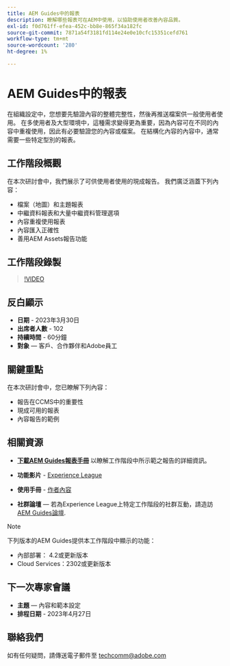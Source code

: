 ```yaml
---
title: AEM Guides中的報表
description: 瞭解哪些報表可在AEM中使用，以協助使用者改善內容品質。
exl-id: f0d761ff-efea-452c-bb8e-865f34a182fc
source-git-commit: 7871a54f3181fd114e24e0e10cfc15351cefd761
workflow-type: tm+mt
source-wordcount: '280'
ht-degree: 1%

---
```


# AEM Guides中的報表

在組織設定中，您想要先驗證內容的整體完整性，然後再推送檔案供一般使用者使用。 在多使用者及大型環境中，這種需求變得更為重要，因為內容可在不同的內容中重複使用，因此有必要驗證您的內容或檔案。 在結構化內容的內容中，通常需要一些特定型別的報表。


## 工作階段概觀

在本次研討會中，我們展示了可供使用者使用的現成報告。 我們廣泛涵蓋下列內容：
- 檔案（地圖）和主題報表
- 中繼資料報表和大量中繼資料管理選項
- 內容重複使用報表
- 內容匯入正確性
- 善用AEM Assets報告功能


## 工作階段錄製

>[!VIDEO](https://video.tv.adobe.com/v/3417529/guides--reporting-reporting?quality=12&learn=on)


## 反白顯示

- **日期** - 2023年3月30日
- **出席者人數** - 102
- **持續時間** - 60分鐘
- **對象**  — 客戶、合作夥伴和Adobe員工


## 關鍵重點

在本次研討會中，您已瞭解下列內容：
- 報告在CCMS中的重要性
- 現成可用的報表
- 內容報告的範例


## 相關資源

- **[下載AEM Guides報表手冊](./assets/aem-guides-expert-session-reports-documentation.pdf)** 以瞭解工作階段中所示範之報告的詳細資訊。

- **功能影片** -  [Experience League](https://experienceleague.adobe.com/docs/experience-manager-guides-learn/videos/output-generation/working-with-reports.html?lang=en)

- **使用手冊** - [作者內容](https://help.adobe.com/en_US/xml-documentation-for-adobe-experience-manager/index.html#t=DXML-master-map%2Freports-intro.html)

- **社群論壇**  — 若為Experience League上特定工作階段的社群互動，請造訪  [AEM Guides論壇](https://experienceleaguecommunities.adobe.com/t5/experience-manager-guides/bd-p/xml-documentation-discussions).

>[!NOTE]
>
> 下列版本的AEM Guides提供本工作階段中顯示的功能：
> - 內部部署： 4.2或更新版本
> - Cloud Services：2302或更新版本



## 下一次專家會議

- **主題**  — 內容和範本設定
- **排程日期** - 2023年4月27日


## 聯絡我們

如有任何疑問，請傳送電子郵件至 <techcomm@adobe.com>
